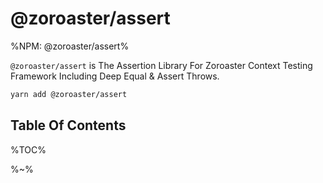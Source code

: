 # @zoroaster/assert

%NPM: @zoroaster/assert%

`@zoroaster/assert` is The Assertion Library For Zoroaster Context Testing Framework Including Deep Equal & Assert Throws.

```sh
yarn add @zoroaster/assert
```

## Table Of Contents

%TOC%

%~%